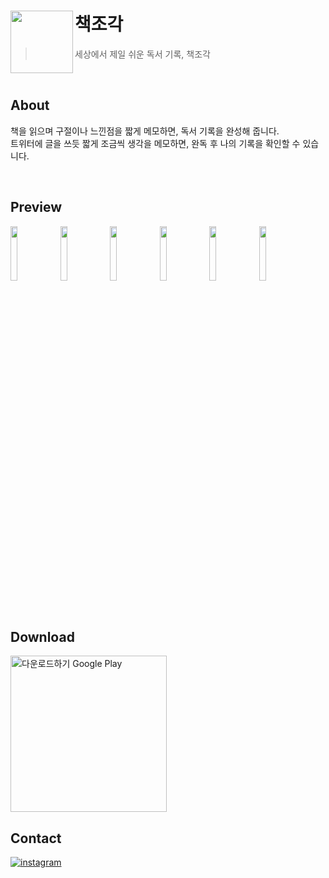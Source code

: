 # 책조각<img src="https://user-images.githubusercontent.com/61882016/227835133-44854942-7d5d-447c-a65f-04f88871c2ab.png" align=left width=100>

> 세상에서 제일 쉬운 독서 기록, 책조각

<br />

## About
책을 읽으며 구절이나 느낀점을 짧게 메모하면, 독서 기록을 완성해 줍니다.  
트위터에 글을 쓰듯 짧게 조금씩 생각을 메모하면, 완독 후 나의 기록을 확인할 수 있습니다.

<br />

## Preview
<img width='15%' src="https://user-images.githubusercontent.com/61882016/227835588-00c39664-11ab-48a8-8f84-2630500b0897.png" /> <img width='15%' src="https://user-images.githubusercontent.com/61882016/227835608-1029423f-8336-486c-a9e1-4ef09bffa3db.png" /> <img width='15%' src="https://user-images.githubusercontent.com/61882016/227835607-b6a5c02d-01b2-483c-8deb-85b86033983c.png" /> <img width='15%' src="https://user-images.githubusercontent.com/61882016/227835603-5652f247-6f14-495c-bd1d-76000dcb8e87.png" /> <img width='15%' src="https://user-images.githubusercontent.com/61882016/227835600-892cb050-13f0-4bed-a1c7-b46b00acc6b8.png" /> <img width='15%' src="https://user-images.githubusercontent.com/61882016/227835595-9bc34a10-562f-4f57-883e-5fbeb62a20f5.png" />

<br />

## Download
<a href='https://play.google.com/store/apps/details?id=com.pieceofbook.app'><img alt='다운로드하기 Google Play' width='250px' src='https://play.google.com/intl/en_us/badges/static/images/badges/ko_badge_web_generic.png'/></a>


## Contact
[![instagram](https://img.shields.io/badge/instagram-E4405F?style=flat-square&logo=Instagram&logoColor=white&link=https://www.instagram.com/pieceofbook.official/)](https://www.instagram.com/pieceofbook.official/)
